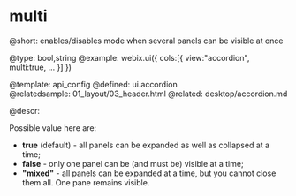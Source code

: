 multi
=============


@short:
	enables/disables mode when several panels can be visible at once

@type: bool,string
@example:
webix.ui({
	cols:[{ view:"accordion",
    	multi:true,
		...
	}]
})

@template:	api_config
@defined:	ui.accordion	
@relatedsample:
	01_layout/03_header.html
@related:
	desktop/accordion.md

@descr:

Possible value here are:

- **true** (default) - all panels can be expanded as well as collapsed at a time;
- **false** - only one panel can be (and must be) visible at a time;
- **"mixed"** - all panels can be expanded at a time, but you cannot close them all. One pane remains visible. 


